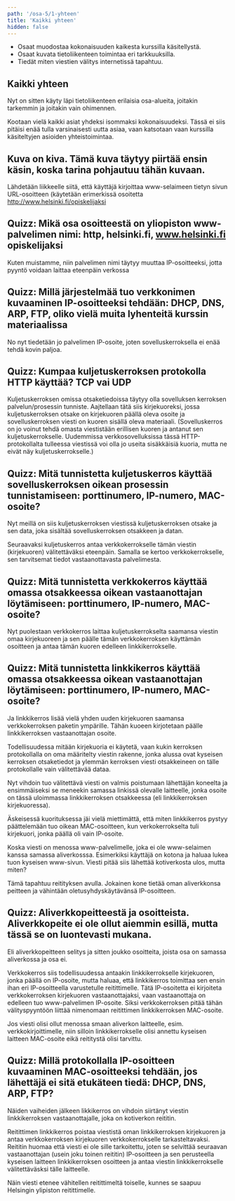 ```yaml
---
path: '/osa-5/1-yhteen'
title: 'Kaikki yhteen'
hidden: false
---
```



<text-box variant='learningObjectives' name='Oppimistavoitteet'>

- Osaat muodostaa kokonaisuuden kaikesta kurssilla käsitellystä.
- Osaat kuvata tietoliikenteen toimintaa eri tarkkuuksilla.
- Tiedät miten viestien välitys internetissä tapahtuu.

</text-box>


## Kaikki yhteen

Nyt on sitten käyty läpi tietoliikenteen erilaisia osa-alueita, joitakin tarkemmin ja joitakin vain ohimennen.

Kootaan vielä kaikki asiat yhdeksi isommaksi kokonaisuudeksi. Tässä ei siis pitäisi enää tulla varsinaisesti uutta asiaa, vaan katsotaan vaan kurssilla käsiteltyjen asioiden yhteistoimintaa.


## Kuva on kiva. Tämä kuva täytyy piirtää ensin käsin, koska tarina pohjautuu tähän kuvaan.

Lähdetään liikkeelle siitä, että käyttäjä kirjoittaa www-selaimeen tietyn sivun URL-osoitteen (käytetään erimerkissä osoitetta http://www.helsinki.fi/opiskelijaksi

## Quizz: Mikä osa osoitteestä on yliopiston www-palvelimen nimi: http, helsinki.fi, www.helsinki.fi opiskelijaksi

Kuten muistamme, niin palvelimen nimi täytyy muuttaa IP-osoitteeksi, jotta pyyntö voidaan laittaa eteenpäin verkossa

## Quizz:  Millä järjestelmää tuo verkkonimen kuvaaminen IP-osoitteeksi tehdään: DHCP, DNS, ARP, FTP, oliko vielä muita lyhenteitä kurssin materiaalissa

No nyt tiedetään jo palvelimen IP-osoite, joten sovelluskerroksella ei enää tehdä kovin paljoa.

## Quizz: Kumpaa kuljetuskerroksen protokolla HTTP käyttää? TCP vai UDP

Kuljetuskerroksen omissa otsaketiedoissa täytyy olla sovelluksen kerroksen palvelun/prosessin tunniste. Aajtellaan tätä siis kirjekuoreksi, jossa kuljetuskerroksen otsake on kirjekuoren päällä oleva osoite ja sovelluskerroksen viesti on kuoren sisällä oleva materiaali. (Sovelluskerros on jo voinut tehdä omasta viestistään erillisen kuoren ja antanut sen kuljetuskerrokselle. Uudemmissa verkkosovelluksissa tässä HTTP-protokollalta tulleessa viestissä voi olla jo useita sisäkkäisiä kuoria, mutta ne eivät näy kuljetuskerrokselle.)

## Quizz: Mitä tunnistetta kuljetuskerros käyttää sovelluskerroksen oikean prosessin tunnistamiseen: porttinumero, IP-numero, MAC-osoite?

Nyt meillä on siis kuljetuskerroksen viestissä kuljetuskerroksen otsake ja sen data, joka sisältää sovelluskerroksen otsakkeen ja datan.

Seuraavaksi kuljetuskerros antaa verkkokerrokselle tämän viestin (kirjekuoren) välitettäväksi eteenpäin. Samalla se kertoo  verkkokerrokselle, sen tarvitsemat tiedot vastaanottavasta palvelimesta.

## Quizz: Mitä tunnistetta verkkokerros käyttää omassa otsakkeessa oikean vastaanottajan löytämiseen: porttinumero, IP-numero, MAC-osoite?

Nyt puolestaan verkkokerros laittaa kuljetuskerrokselta saamansa viestin omaa kirjekuoreen ja sen päälle tämän verkkokerroksen käyttämän osoitteen ja antaa tämän kuoren edelleen linkkikerrokselle.

## Quizz: Mitä tunnistetta linkkikerros käyttää omassa otsakkeessa oikean vastaanottajan löytämiseen: porttinumero, IP-numero, MAC-osoite?

Ja linkkikerros lisää vielä yhden uuden kirjekuoren saamansa verkkokerroksen paketin ympärille. Tähän kuoeen kirjotetaan päälle linkkikerroksen vastaanottajan osoite.

Todellisuudessa mitään kirjekuoria ei käytetä, vaan kukin kerroksen protokollalla on oma määritelty viestin rakenne, jonka alussa ovat kyseisen kerroksen otsaketiedot ja ylemmän kerroksen viesti otsakkeineen on tälle protokollalle vain välitettävää dataa.

Nyt vihdoin tuo välitettävä viesti on valmis poistumaan lähettäjän koneelta ja ensimmäiseksi se meneekin samassa linkissä olevalle laitteelle, jonka osoite on tässä uloimmassa linkkikerroksen otsakkeessa (eli linkkikerroksen kirjekuoressa).

Äskeisessä kuorituksessa jäi vielä miettimättä, että miten linkkikerros pystyy päättelemään tuo oikean MAC-osoitteen, kun verkokerrokselta tuli kirjekuori, jonka päällä oli vain IP-osoite. 

Koska viesti on menossa www-palvelimelle, joka ei ole www-selaimen kanssa samassa aliverkosssa. Esimerkiksi käyttäjä on kotona ja haluaa lukea tuon kyseisen www-sivun. Viesti pitää siis lähettää kotiverkosta ulos, mutta miten?

Tämä tapahtuu reitityksen avulla. Jokainen kone tietää oman aliverkkonsa peitteen ja vähintään oletusyhdyskäytävänsä IP-osoitteen.

## Quizz: Aliverkkopeitteestä ja osoitteista. Aliverkkopeite ei ole ollut aiemmin esillä, mutta tässä se on luontevasti mukana.
Eli aliverkkopeitteen selitys ja sitten joukko osoitteita, joista osa on samassa aliverkossa ja osa ei.

Verkkokerros siis todellisuudessa antaakin linkkikerrokselle kirjekuoren, jonka päällä on IP-osoite, mutta haluaa, että linkkikerros toimittaa sen ensin ihan eri IP-osoitteella varustetulle reitittimelle. Tätä IP-osoitetta ei kirjoiteta verkkokerroksen kirjekuoren vastaanottajaksi, vaan vastaanottaja on edelleen tuo www-palvelimen IP-osoite. Siksi verkkokerroksen pitää tähän välityspyyntöön liittää nimenomaan reitittimen linkkikerroksen MAC-osoite.

Jos viesti olisi ollut menossa smaan aliverkon laitteelle, esim. verkkokirjoittimelle, niin silloin linkkikerrokselle olisi annettu kyseisen laitteen MAC-osoite eikä reititystä olisi tarvittu.

## Quizz: Millä protokollalla IP-osoitteen kuvaaminen MAC-osoitteeksi tehdään, jos lähettäjä ei sitä etukäteen tiedä: DHCP, DNS, ARP, FTP? 

Näiden vaiheiden jälkeen likkikerros on vihdoin siirtänyt viestin linkkikerroksen vastaanottajalle, joka on kotiverkon reititin.

Reitittimen linkkikerros poistaa viestistä oman linkkikerroksen kirjekuoren ja antaa verkkokerroksen kirjekuoren verkkokerrokselle tarkasteltavaksi. Reititin huomaa että viesti ei ole sille tarkoitettu, joten se selvittää seuraavan vastaanottajan (usein joku toinen reititin) IP-osoitteen ja sen perusteella kyseisen laitteen linkkikerroksen osoitteen ja antaa viestin linkkikerrokselle välitettäväsksi tälle laitteelle.

Näin viesti etenee vähitellen reitittimeltä toiselle, kunnes se saapuu Helsingin ylipiston reitittimelle.

